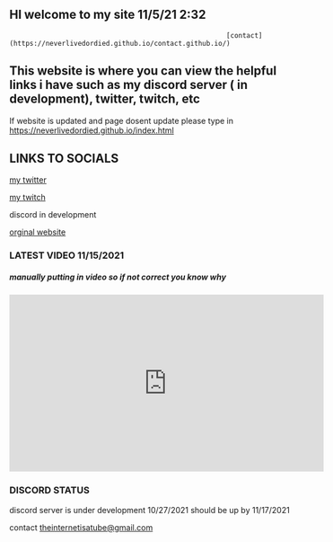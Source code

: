 ## HI welcome to my site 11/5/21 2:32
                                                          [contact](https://neverlivedordied.github.io/contact.github.io/)
 
## This website is where you can view the helpful links i have such as my discord server ( in development), twitter, twitch, etc

If website is updated and page dosent update please type in https://neverlivedordied.github.io/index.html


## LINKS TO SOCIALS



[my twitter](https://twitter.com/neverlivedied)


[my twitch](https://www.twitch.tv/theminebrothers3)


discord in development


[orginal website](https://www.eurofan740.wixsite.com/website)


### LATEST VIDEO 11/15/2021
##### manually putting in video so if not correct you know why
<p align="(center)">
<iframe width="560" height="315" src="https://www.youtube.com/embed/_pz0oXEuMo8" title="YouTube video player" frameborder="0" allow="accelerometer; autoplay; clipboard-write; encrypted-media; gyroscope; picture-in-picture" allowfullscreen></iframe>
</p>



### DISCORD STATUS
discord server is under development 10/27/2021
should be up by 11/17/2021




contact
theinternetisatube@gmail.com


